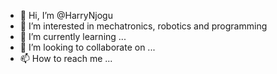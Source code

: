 - 👋 Hi, I’m @HarryNjogu
- 👀 I’m interested in mechatronics, robotics and programming
- 🌱 I’m currently learning ...
- 💞️ I’m looking to collaborate on ...
- 📫 How to reach me ...

<!---
HarryNjogu/HarryNjogu is a ✨ special ✨ repository because its `README.md` (this file) appears on your GitHub profile.
You can click the Preview link to take a look at your changes.
--->
